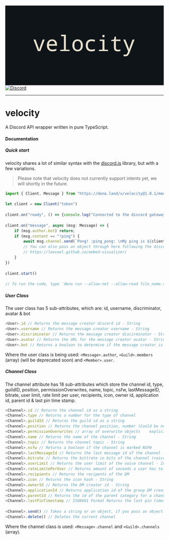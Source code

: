 <img align="center" src="./velocity-banner.png" alt="Velocity banner"><br>
<a align="center" href="https://discord.gg/ypTKwQU"><img src="https://discordapp.com/api/guilds/669092504121114644/widget.png?style=shield" alt="Discord" /></a>
<hr />

# velocity
A Discord API wrapper written in pure TypeScript.

#### Documentation

##### Quick start
velocity shares a lot of similar syntax with the [discord.js](https://discord.js.org) library, but with a few variations. 

> Please note that velocity does not currently support intents yet, we will shortly in the future.

```ts
import { Client, Message } from "https://deno.land/x/velocity@1.0.1/mod.ts"

let client = new Client("token")

client.on("ready", () => {console.log("Connected to the discord gateway!")})

client.on("message", async (msg: Message) => {
    if (msg.author.bot) return;
    if (msg.content == "!ping") {
        await msg.channel.send(`Pong! :ping_pong: \nMy ping is ${client.ping}ms...`) 
        // You can also pass an object through here following the discord embed structure or use our Embed Builder!
        // https://leovoel.github.io/embed-visualizer/
    }
})

client.start()

// To run the code, type `deno run --allow-net --allow-read file_name.ts`!
```

##### User Class
The user class has 5 sub-attributes, which are: id, username, discriminator, avatar & bot 

```ts
<User>.id // Returns the message creator discord id - String
<User>.username // Returns the message creator username - String
<User>.discriminator // Returns the message creator discirminator - String
<User>.avatar // Returns the URL for the message creator avatar - String
<User>.bot // Returns a boolean to determine if the message creator is a bot or a client - Boolean
```
Where the user class is being used: ```<Message>.author```, ```<Guild>.members``` (array) (will be deprecated soon) and ```<Member>.user```.
    
##### Channel Class
The channel attribute has 18 sub-attributes which store the channel id, type, guildID, position, permissionOverwrites, name, topic, nsfw, lastMessageID, bitrate, user limit, rate limit per user, recipients, icon, owner id, application id, parent id & last pin time stamp.
```ts
<Channel>.id // Returns the channel id as a string
<Channel>.type // Returns a number for the type of channel
<Channel>.guildId // Returns the guild id as a string
<Channel>.position // Returns the channel position, number (Could be null)
<Channel>.permissionOverwrites // array of overwrite objects	explicit permission overwrites for members and roles
<Channel>.name // Returns the name of the channel - String
<Channel>.topic // Returns the channel topic - String
<Channel>.nsfw // Returns a boolean if the channel is marked NSFW
<Channel>.lastMessageId // Returns the last message id of the channel - string
<Channel>.bitrate // Returns the bittrate in bits of the channel (voice) - Intenger
<Channel>.userLimit // Returns the user limit of the voice channel - Integer
<Channel>.rateLimitePerUser // Returns amount of seconds a user has to wait before sending another message (0-21600); bots, as well as users with the permission manage_messages or manage_channel, are unaffected - Integer
<Channel>.recipients // Returns the recipents of the DM
<Channel>.icon // Returns the icon hash - String
<Channel>.ownerId // Returns the DM creator id - String
<Channel>.applicationId // Returns application id of the group DM creator if it is bot-created - String
<Channel>.parentId // Returns the id of the parent category for a channel (each parent category can contain up to 50 channels) - String
<Channel>.lastPinTimestamp // ISO8601 Format Returns the last pin timestamp of the current channel - String

<Channel>.send() // Takes a string or an object, if you pass an object it will assume you are sending an embed https://leovoel.github.io/embed-visualizer/
<Channel>.delete() // Deletes the current channel
```
Where the channel class is used: ```<Message>.channel``` and ```<Guild>.channels``` (array).
